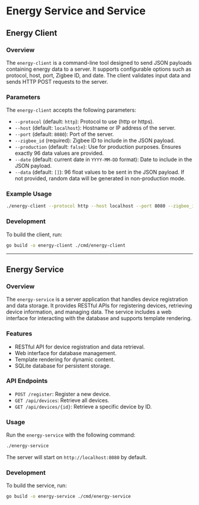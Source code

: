 # Energy Service and Service

## Energy Client

### Overview
The `energy-client` is a command-line tool designed to send JSON payloads containing energy data to a server. It supports configurable options such as protocol, host, port, Zigbee ID, and date. The client validates input data and sends HTTP POST requests to the server.

### Parameters
The `energy-client` accepts the following parameters:

- `--protocol` (default: `http`): Protocol to use (http or https).
- `--host` (default: `localhost`): Hostname or IP address of the server.
- `--port` (default: `8080`): Port of the server.
- `--zigbee_id` (required): Zigbee ID to include in the JSON payload.
- `--production` (default: `false`): Use for production purposes. Ensures exactly 96 data values are provided.
- `--date` (default: current date in `YYYY-MM-DD` format): Date to include in the JSON payload.
- `--data` (default: `[]`): 96 float values to be sent in the JSON payload. If not provided, random data will be generated in non-production mode.

### Example Usage
```bash
./energy-client --protocol http --host localhost --port 8080 --zigbee_id 12345 --date 2025-05-15 --data "1.0 2.0 3.0 ..."
```

### Development
To build the client, run:
```bash
go build -o energy-client ./cmd/energy-client
```

---

## Energy Service

### Overview
The `energy-service` is a server application that handles device registration and data storage. It provides RESTful APIs for registering devices, retrieving device information, and managing data. The service includes a web interface for interacting with the database and supports template rendering.

### Features
- RESTful API for device registration and data retrieval.
- Web interface for database management.
- Template rendering for dynamic content.
- SQLite database for persistent storage.

### API Endpoints
- `POST /register`: Register a new device.
- `GET /api/devices`: Retrieve all devices.
- `GET /api/devices/{id}`: Retrieve a specific device by ID.

### Usage
Run the `energy-service` with the following command:
```bash
./energy-service
```
The server will start on `http://localhost:8080` by default.

### Development
To build the service, run:
```bash
go build -o energy-service ./cmd/energy-service
```